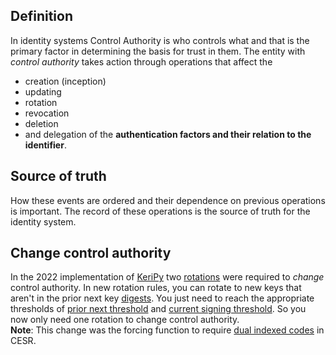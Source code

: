 ## Definition
In identity systems Control Authority is who controls what and that is the primary factor in determining the basis for trust in them. The entity with *control authority* takes action through operations that affect the
- creation (inception)
- updating
- rotation
- revocation
- deletion
- and delegation of the **authentication factors and their relation to the identifier**.

## Source of truth
How these events are ordered and their dependence on previous operations is important. The record of these operations is the source of truth for the identity system.

## Change control authority
In the 2022 implementation of [KeriPy](keripy.md) two [rotations](key-rotation) were required to _change_ control authority.
In new rotation rules, you can rotate to new keys that aren't in the prior next key [digests](digest.md). You just need to reach the appropriate thresholds of [prior next threshold](prior-next-threshold) and [current signing threshold](current-signing-threshold.md). So you now only need one rotation to change control authority.\
**Note**: This change was the forcing function to require [dual indexed codes](dual-indexed-codes.md) in CESR.